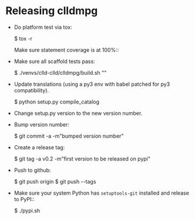 Releasing clldmpg
=================

- Do platform test via tox:

  $ tox -r

  Make sure statement coverage is at 100%::

- Make sure all scaffold tests pass:

  $ ./venvs/clld-clld/clldmpg/build.sh "<prev-rel-no>"

- Update translations (using a py3 env with babel patched for py3 compatibility).

  $ python setup.py compile_catalog

- Change setup.py version to the new version number.

- Bump version number:

  $ git commit -a -m"bumped version number"

- Create a release tag:

  $ git tag -a v0.2 -m"first version to be released on pypi"

- Push to github:

  $ git push origin
  $ git push --tags

- Make sure your system Python has ``setuptools-git`` installed and release to
  PyPI::

  $ ./pypi.sh <release number>

